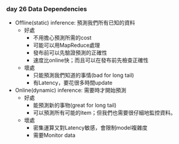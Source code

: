 ### day 26 Data Dependencies
- Offline(static) inference: 預測我們所有已知的資料
    - 好處
        - 不用擔心預測所需的cost
        - 可能可以用MapReduce處理
        - 發布前可以先驗證預測的正確性
        - 速度比online快；而且可以在發布前先檢查正確性
    - 壞處
        - 只能預測我們知道的事情(bad for long tail)
        - 有Latency，要花很多時間update
- Online(dynamic) inference: 需要時才開始預測
    - 好處
        - 能預測新的事物(great for long tail)
        - 可以預測所有可能的item；但我們也需要很仔細地監控資料。
    - 壞處
        - 密集運算又對Latency敏感，會限制model複雜度
        - 需要Monitor data